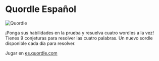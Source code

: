 # Quordle Español

![Quordle](https://es.quordle.com/quordle-banner-1200.png)

¡Ponga sus habilidades en la prueba y resuelva cuatro wordles a la vez! Tienes 9 conjeturas para resolver las cuatro palabras. Un nuevo sordle disponible cada día para resolver.

Jugar en [es.quordle.com](https://es.quordle.com)
